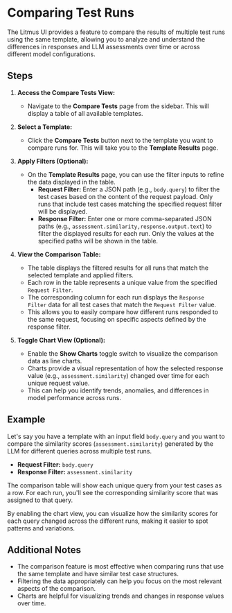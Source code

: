 # Comparing Test Runs

The Litmus UI provides a feature to compare the results of multiple test runs using the same template, allowing you to analyze and understand the differences in responses and LLM assessments over time or across different model configurations.

## Steps

1. **Access the Compare Tests View:**

   - Navigate to the **Compare Tests** page from the sidebar. This will display a table of all available templates.

2. **Select a Template:**

   - Click the **Compare Tests** button next to the template you want to compare runs for. This will take you to the **Template Results** page.

3. **Apply Filters (Optional):**

   - On the **Template Results** page, you can use the filter inputs to refine the data displayed in the table.
     - **Request Filter:** Enter a JSON path (e.g., `body.query`) to filter the test cases based on the content of the request payload. Only runs that include test cases matching the specified request filter will be displayed.
     - **Response Filter:** Enter one or more comma-separated JSON paths (e.g., `assessment.similarity,response.output.text`) to filter the displayed results for each run. Only the values at the specified paths will be shown in the table.

4. **View the Comparison Table:**

   - The table displays the filtered results for all runs that match the selected template and applied filters.
   - Each row in the table represents a unique value from the specified `Request Filter`.
   - The corresponding column for each run displays the `Response Filter` data for all test cases that match the `Request Filter` value.
   - This allows you to easily compare how different runs responded to the same request, focusing on specific aspects defined by the response filter.

5. **Toggle Chart View (Optional):**
   - Enable the **Show Charts** toggle switch to visualize the comparison data as line charts.
   - Charts provide a visual representation of how the selected response value (e.g., `assessment.similarity`) changed over time for each unique request value.
   - This can help you identify trends, anomalies, and differences in model performance across runs.

## Example

Let's say you have a template with an input field `body.query` and you want to compare the similarity scores (`assessment.similarity`) generated by the LLM for different queries across multiple test runs.

- **Request Filter:** `body.query`
- **Response Filter:** `assessment.similarity`

The comparison table will show each unique query from your test cases as a row. For each run, you'll see the corresponding similarity score that was assigned to that query.

By enabling the chart view, you can visualize how the similarity scores for each query changed across the different runs, making it easier to spot patterns and variations.

## Additional Notes

- The comparison feature is most effective when comparing runs that use the same template and have similar test case structures.
- Filtering the data appropriately can help you focus on the most relevant aspects of the comparison.
- Charts are helpful for visualizing trends and changes in response values over time.
